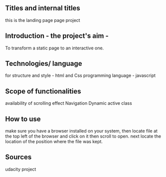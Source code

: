 ## Titles and internal titles
this is the landing page page project

## Introduction - the project's aim - 
To transform a static page to an interactive one.

## Technologies/ language
for structure and style - html and Css
programming language - javascript


## Scope of functionalities 
availability of scrolling effect
Navigation
Dynamic active class

## How to use
make sure you have a browser installed on your system, then locate file at the top left of the browser and click on it then scroll to open.
next locate the location of the position where the file was kept.


## Sources
udacity project
